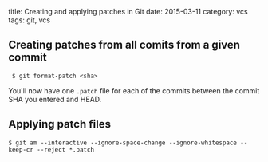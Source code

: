 title: Creating and applying patches in Git
date: 2015-03-11
category: vcs
tags: git, vcs

## Creating patches from all comits from a given commit

     $ git format-patch <sha>

You'll now have one ```.patch``` file for each of the commits between
the commit SHA you entered and HEAD.

## Applying patch files

```
$ git am --interactive --ignore-space-change --ignore-whitespace --keep-cr --reject *.patch
```

